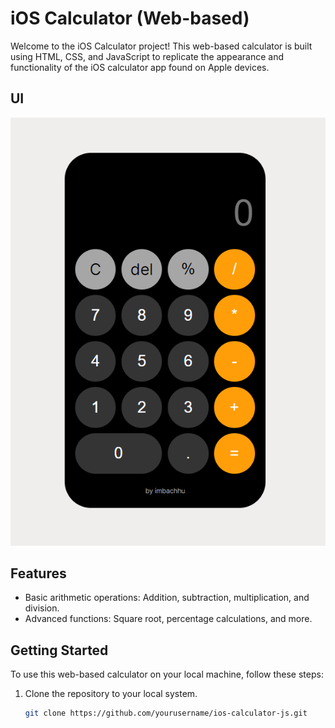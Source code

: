 # iOS Calculator (Web-based)

Welcome to the iOS Calculator project! This web-based calculator is built using HTML, CSS, and JavaScript to replicate the appearance and functionality of the iOS calculator app found on Apple devices.

## UI 

![iOS Calculator](UI.png)

## Features

- Basic arithmetic operations: Addition, subtraction, multiplication, and division.
- Advanced functions: Square root, percentage calculations, and more.

## Getting Started

To use this web-based calculator on your local machine, follow these steps:

1. Clone the repository to your local system.
   ```bash
   git clone https://github.com/yourusername/ios-calculator-js.git
